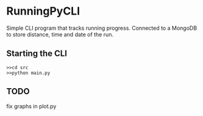 # RunningPyCLI

Simple CLI program that tracks running progress. Connected to a MongoDB to store distance, time and date of the run. 

## Starting the CLI

```
>>cd src
>>python main.py
```
## TODO
fix graphs in plot.py
